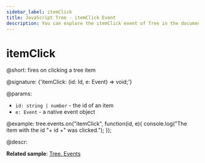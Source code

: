 ```yaml
---
sidebar_label: itemClick
title: JavaScript Tree - itemClick Event 
description: You can explore the itemClick event of Tree in the documentation of the DHTMLX JavaScript UI library. Browse developer guides and API reference, try out code examples and live demos, and download a free 30-day evaluation version of DHTMLX Suite.
---
```


# itemClick

@short: fires on clicking a tree item

@signature: {'itemClick: (id: Id, e: Event) => void;'}

@params:
- `id: string | number` - the id of an item
- `e: Event` - a native event object

@example:
tree.events.on("itemClick", function(id, e){
    console.log("The item with the id "+ id +" was clicked.");
});

@descr:

**Related sample**: [Tree. Events](https://snippet.dhtmlx.com/vux1ye9g)

[comment]: # (@related: tree/events_handling.md)
